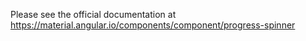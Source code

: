Please see the official documentation at https://material.angular.io/components/component/progress-spinner
